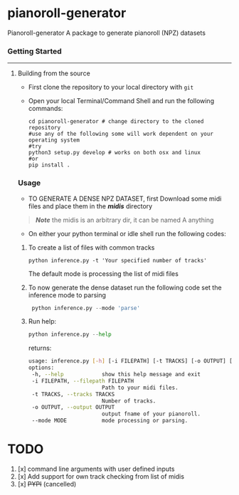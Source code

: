 # pianoroll-generator
Pianoroll-generator A package to generate pianoroll (NPZ) datasets

### Getting Started
------------------------
1. Building from the source 
   - First clone the repository to your local directory with `git`
   - Open your local Terminal/Command Shell and run the following commands:
   
      ```shell
      cd pianoroll-generator # change directory to the cloned repository
      #use any of the following some will work dependent on your operating system
      #try
      python3 setup.py develop # works on both osx and linux
      #or
      pip install . 
      ```
    
    ### Usage
    - TO GENERATE A DENSE NPZ DATASET, first Download some midi files and place them in the ***midis*** directory 
    > ***Note*** the midis is an arbitrary dir, it can be named A anything
    - On either your python terminal or idle shell run the following codes:
    1. To create a list of files with common tracks
 
        ```PY
        python inference.py -t 'Your specified number of tracks'
        ```
        The default mode is processing the list of midi files
    2. To now generate the dense dataset run the following  code set the inference mode to parsing
        ```py
         python inference.py --mode 'parse' 
        ```

    3. Run help:
       ```py
       python inference.py --help
       ```
       returns:
       ```bash
       usage: inference.py [-h] [-i FILEPATH] [-t TRACKS] [-o OUTPUT] [--mode MODE]
       options:
        -h, --help            show this help message and exit
        -i FILEPATH, --filepath FILEPATH
                              Path to your midi files.
        -t TRACKS, --tracks TRACKS
                              Number of tracks.
        -o OUTPUT, --output OUTPUT
                              output fname of your pianoroll.
        --mode MODE           mode processing or parsing.
       ```
       

TODO
==================
1. [x] command line arguments with user defined inputs
2. [x] Add support for own track checking from list of midis
3. [x] ~~PYPI~~ (cancelled)
        
    
    
    
    
    
